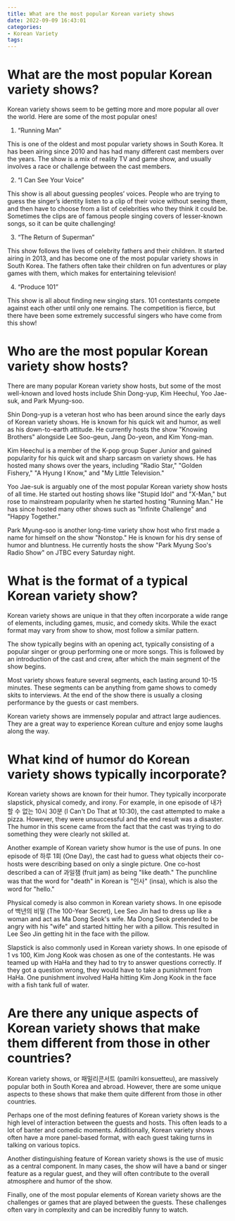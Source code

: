```yaml
---
title: What are the most popular Korean variety shows
date: 2022-09-09 16:43:01
categories:
- Korean Variety
tags:
---
```



#  What are the most popular Korean variety shows?

Korean variety shows seem to be getting more and more popular all over the world. Here are some of the most popular ones!

1. “Running Man”

This is one of the oldest and most popular variety shows in South Korea. It has been airing since 2010 and has had many different cast members over the years. The show is a mix of reality TV and game show, and usually involves a race or challenge between the cast members.

2. “I Can See Your Voice”

This show is all about guessing peoples’ voices. People who are trying to guess the singer’s identity listen to a clip of their voice without seeing them, and then have to choose from a list of celebrities who they think it could be. Sometimes the clips are of famous people singing covers of lesser-known songs, so it can be quite challenging!

3. “The Return of Superman”

This show follows the lives of celebrity fathers and their children. It started airing in 2013, and has become one of the most popular variety shows in South Korea. The fathers often take their children on fun adventures or play games with them, which makes for entertaining television!

4. “Produce 101”

This show is all about finding new singing stars. 101 contestants compete against each other until only one remains. The competition is fierce, but there have been some extremely successful singers who have come from this show!

#  Who are the most popular Korean variety show hosts?

There are many popular Korean variety show hosts, but some of the most well-known and loved hosts include Shin Dong-yup, Kim Heechul, Yoo Jae-suk, and Park Myung-soo.

Shin Dong-yup is a veteran host who has been around since the early days of Korean variety shows. He is known for his quick wit and humor, as well as his down-to-earth attitude. He currently hosts the show "Knowing Brothers" alongside Lee Soo-geun, Jang Do-yeon, and Kim Yong-man.

Kim Heechul is a member of the K-pop group Super Junior and gained popularity for his quick wit and sharp sarcasm on variety shows. He has hosted many shows over the years, including "Radio Star," "Golden Fishery," "A Hyung I Know," and "My Little Television."

Yoo Jae-suk is arguably one of the most popular Korean variety show hosts of all time. He started out hosting shows like "Stupid Idol" and "X-Man," but rose to mainstream popularity when he started hosting "Running Man." He has since hosted many other shows such as "Infinite Challenge" and "Happy Together."

Park Myung-soo is another long-time variety show host who first made a name for himself on the show "Nonstop." He is known for his dry sense of humor and bluntness. He currently hosts the show "Park Myung Soo's Radio Show" on JTBC every Saturday night.

#  What is the format of a typical Korean variety show?

Korean variety shows are unique in that they often incorporate a wide range of elements, including games, music, and comedy skits. While the exact format may vary from show to show, most follow a similar pattern.

The show typically begins with an opening act, typically consisting of a popular singer or group performing one or more songs. This is followed by an introduction of the cast and crew, after which the main segment of the show begins.

Most variety shows feature several segments, each lasting around 10-15 minutes. These segments can be anything from game shows to comedy skits to interviews. At the end of the show there is usually a closing performance by the guests or cast members.

Korean variety shows are immensely popular and attract large audiences. They are a great way to experience Korean culture and enjoy some laughs along the way.

#  What kind of humor do Korean variety shows typically incorporate?

Korean variety shows are known for their humor. They typically incorporate slapstick, physical comedy, and irony. For example, in one episode of 내가 할 수 없는 10시 30분 (I Can't Do That at 10:30), the cast attempted to make a pizza. However, they were unsuccessful and the end result was a disaster. The humor in this scene came from the fact that the cast was trying to do something they were clearly not skilled at.

Another example of Korean variety show humor is the use of puns. In one episode of 하루 1회 (One Day), the cast had to guess what objects their co-hosts were describing based on only a single picture. One co-host described a can of 과일잼 (fruit jam) as being "like death." The punchline was that the word for "death" in Korean is "인사" (insa), which is also the word for "hello."

Physical comedy is also common in Korean variety shows. In one episode of 백년의 비밀 (The 100-Year Secret), Lee Seo Jin had to dress up like a woman and act as Ma Dong Seok's wife. Ma Dong Seok pretended to be angry with his "wife" and started hitting her with a pillow. This resulted in Lee Seo Jin getting hit in the face with the pillow.

Slapstick is also commonly used in Korean variety shows. In one episode of 1 vs 100, Kim Jong Kook was chosen as one of the contestants. He was teamed up with HaHa and they had to try to answer questions correctly. If they got a question wrong, they would have to take a punishment from HaHa. One punishment involved HaHa hitting Kim Jong Kook in the face with a fish tank full of water.

#  Are there any unique aspects of Korean variety shows that make them different from those in other countries?

Korean variety shows, or 패밀리콘서트 (pamilri konsuetteu), are massively popular both in South Korea and abroad. However, there are some unique aspects to these shows that make them quite different from those in other countries.

Perhaps one of the most defining features of Korean variety shows is the high level of interaction between the guests and hosts. This often leads to a lot of banter and comedic moments. Additionally, Korean variety shows often have a more panel-based format, with each guest taking turns in talking on various topics.

Another distinguishing feature of Korean variety shows is the use of music as a central component. In many cases, the show will have a band or singer feature as a regular guest, and they will often contribute to the overall atmosphere and humor of the show.

Finally, one of the most popular elements of Korean variety shows are the challenges or games that are played between the guests. These challenges often vary in complexity and can be incredibly funny to watch.